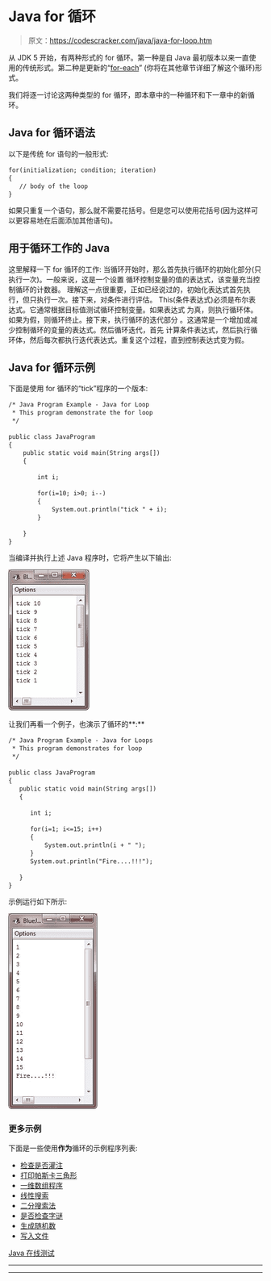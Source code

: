 # Java for 循环

> 原文：<https://codescracker.com/java/java-for-loop.htm>

从 JDK 5 开始，有两种形式的 for 循环。第一种是自 Java 最初版本以来一直使用的传统形式。第二种是更新的“[for-each](/java/java-for-each-loop.htm)” (你将在其他章节详细了解这个循环)形式。

我们将逐一讨论这两种类型的 for 循环，即本章中的一种循环和下一章中的新循环。

## Java for 循环语法

以下是传统 for 语句的一般形式:

```
for(initialization; condition; iteration)
{
   // body of the loop
}
```

如果只重复一个语句，那么就不需要花括号。但是您可以使用花括号(因为这样可以更容易地在后面添加其他语句)。

## 用于循环工作的 Java

这里解释一下 for 循环的工作:
当循环开始时，那么首先执行循环的初始化部分(只执行一次)。一般来说，这是一个设置 循环控制变量的值的表达式，该变量充当控制循环的计数器。
理解这一点很重要，正如已经说过的，初始化表达式首先执行，但只执行一次。接下来，对条件进行评估。 This(条件表达式)必须是布尔表达式。它通常根据目标值测试循环控制变量。如果表达式 为真，则执行循环体。如果为假，则循环终止。接下来，执行循环的迭代部分 。这通常是一个增加或减少控制循环的变量的表达式。然后循环迭代，首先 计算条件表达式，然后执行循环体，然后每次都执行迭代表达式。重复这个过程，直到控制表达式变为假。

## Java for 循环示例

下面是使用 for 循环的“tick”程序的一个版本:

```
/* Java Program Example - Java for Loop
 * This program demonstrate the for loop 
 */

public class JavaProgram
{   
    public static void main(String args[])
    {

        int i;

        for(i=10; i>0; i--)
        {
            System.out.println("tick " + i);
        }

    }
}
```

当编译并执行上述 Java 程序时，它将产生以下输出:

![java for loop](img/7b209e0190069bd42d87d9cd83fb03e9.png)

让我们再看一个例子，也演示了循环的**:**

```
/* Java Program Example - Java for Loops
 * This program demonstrates for loop
 */

public class JavaProgram
{ 
   public static void main(String args[])
   {

      int i;

      for(i=1; i<=15; i++)
      {
          System.out.println(i + " ");
      }
      System.out.println("Fire....!!!");  

   }
}
```

示例运行如下所示:

![for loop in java](img/6ad9d1c10e8b887f9c03655a61126821.png)

### 更多示例

下面是一些使用**作为**循环的示例程序列表:

*   [检查是否灌注](/java/program/java-program-check-prime.htm)
*   [打印帕斯卡三角形](/java/program/java-program-print-pascal-triangle.htm)
*   [一维数组程序](/java/program/java-program-one-dimensional-array.htm)
*   [线性搜索](/java/program/java-program-linear-search.htm)
*   [二分搜索法](/java/program/java-program-binary-search.htm)
*   [是否检查字谜](/java/program/java-program-check-anagram.htm)
*   [生成随机数](/java/program/java-program-generate-random-numbers.htm)
*   [写入文件](/java/program/java-program-write-to-file.htm)

[Java 在线测试](/exam/showtest.php?subid=1)

* * *

* * *